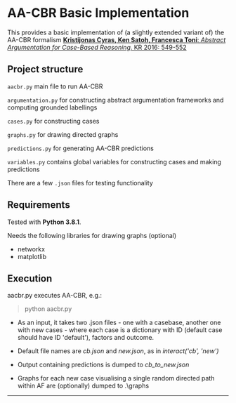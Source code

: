# AA-CBR Basic Implementation

This provides a basic implementation of (a slightly extended variant of) the AA-CBR formalism [**Kristijonas Cyras, Ken Satoh, Francesca Toni**: *Abstract Argumentation for Case-Based Reasoning*. KR 2016: 549-552](https://dl.acm.org/doi/10.5555/3032027.3032100)

## Project structure

`aacbr.py`
main file to run AA-CBR

`argumentation.py`
for constructing abstract argumentation frameworks and computing grounded labellings

`cases.py`
for constructing cases

`graphs.py`
for drawing directed graphs

`predictions.py` 
for generating AA-CBR predictions

`variables.py`
contains global variables for constructing cases and making predictions

There are a few `.json` files for testing functionality

## Requirements

Tested with **Python 3.8.1**. 

Needs the following libraries for drawing graphs (optional)
- networkx
- matplotlib

## Execution

aacbr.py executes AA-CBR, e.g.:

> python aacbr.py

- As an input, it takes two .json files - one with a casebase, another one with new cases - where each case is a dictionary with ID (default case should have ID 'default'), factors and outcome.

- Default file names are *cb.json* and *new.json*, as in *interact('cb', 'new')*

- Output containing predictions is dumped to *cb_to_new.json*

- Graphs for each new case visualising a single random directed path within AF are (optionally) dumped to .\graphs

***

